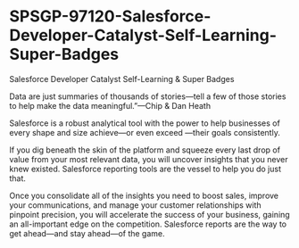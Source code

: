 # SPSGP-97120-Salesforce-Developer-Catalyst-Self-Learning-Super-Badges
Salesforce Developer Catalyst Self-Learning &amp; Super Badges



Data are just summaries of thousands of stories—tell a few of those stories to help make the data meaningful.”—Chip & Dan Heath

Salesforce is a robust analytical tool with the power to help businesses of every shape and size achieve—or even exceed —their goals consistently.

If you dig beneath the skin of the platform and squeeze every last drop of value from your most relevant data, you will uncover insights that you never knew existed. Salesforce reporting tools are the vessel to help you do just that.

Once you consolidate all of the insights you need to boost sales, improve your communications, and manage your customer relationships with pinpoint precision, you will accelerate the success of your business, gaining an all-important edge on the competition. Salesforce reports are the way to get ahead—and stay ahead—of the game.
